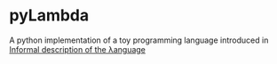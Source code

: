 # pyLambda
A python implementation of a toy programming language introduced in [Informal description of the λanguage](http://lisperator.net/pltut/dream)